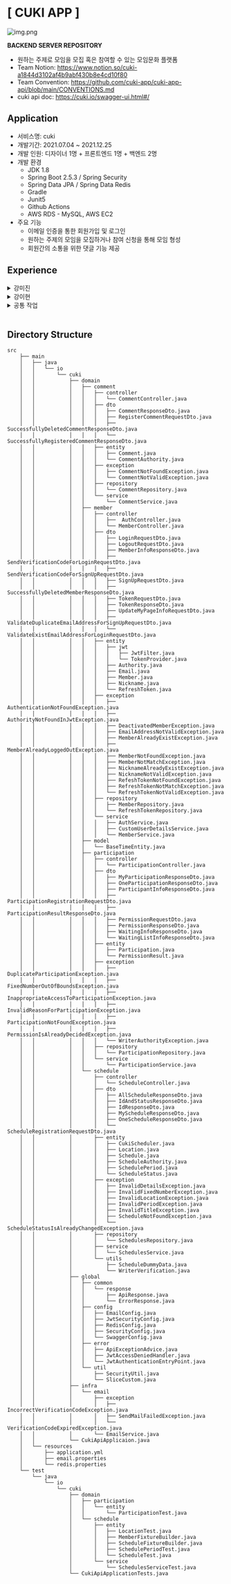 # [ CUKI APP ]
![img.png](img.png)  

**BACKEND SERVER REPOSITORY**
- 원하는 주제로 모임을 모집 혹은 참여할 수 있는 모임문화 플랫폼
- Team Notion: https://www.notion.so/cuki-a1844d3102af4b9abf430b8e4cd10f80
- Team Convention: https://github.com/cuki-app/cuki-app-api/blob/main/CONVENTIONS.md
- cuki api doc: https://cuki.io/swagger-ui.html#/

## Application
- 서비스명: cuki
- 개발기간: 2021.07.04 ~ 2021.12.25
- 개발 인원: 디자이너 1명 + 프론트엔드 1명 + 백엔드 2명
- 개발 환경
  - JDK 1.8
  - Spring Boot 2.5.3 / Spring Security
  - Spring Data JPA / Spring Data Redis
  - Gradle
  - Junit5
  - Github Actions
  - AWS RDS - MySQL, AWS EC2
- 주요 기능
  - 이메일 인증을 통한 회원가입 및 로그인
  - 원하는 주제의 모임을 모집하거나 참여 신청을 통해 모임 형성
  - 회원간의 소통을 위한 댓글 기능 제공

## Experience

<details>
<summary>강미진</summary>

- 회원가입 / 회원탈퇴
  - 회원가입 시 유니크한 닉네임 랜덤 부여 Like-UUID
  - 도메인 유효성 검사
- 로그인 / 로그아웃
  - JWT 토큰 인증 방식
  - Refresh Token 추가 구현으로 로그인 30일 동안 유지
- 마이페이지
  - 닉네임 변경
- JavaMailSender를 이용한 이메일 인증
  - 회원가입 시 본인 인증 수단으로 사용
  - 비밀번호 대신 인증번호로 로그인 진행
  - Spring Data Redis로 인증번호 관리
- 댓글 기능
    - 댓글 api 설계 및 구현
    - 페이징 - 댓글 조회 시 Slice API를 이용하여 무한 스크롤 구현
- 에러 추적을 위한 로그 관리

</details>

<details>
<summary>강이현</summary>
 
- 모임 일정 모집 api 설계 및 구현
  - 일정 등록
    - 모집 인원, 날짜, 장소 설정
  - 일정 조회
    - 일정 전체 조회
    - 일정 상세 조회
    - 나의 모집 일정 조회
  - 일정 삭제

<br> 

- 참여 신청 api 설계 및 구현
  - 참여 신청하기 
  - 참여 대기자 명단 보기 
  - 참여 대기자 정보 보기
  - 참여 신청 승인/거절하기
  - 참여 확정자 명단 보기
  - 참여 신청 마감하기
    - 작성자가 모집 마감한 경우
    - 일정 종료일에 자동 마감
    - 정원 수만큼 모집 되면 자동 마감

<br> 

- 일정 권한 설정에 따른 기능
  - 작성자만 가능한 기능
     - 참여 대기자 명단 보기
     - 참여 대기자 정보 보기
     - 참여 신청 승인/거절하기

  - 참여자만 가능한 기능
     - 참여 신청하기

</details>

<details>
<summary>공통 작업</summary>

- 정상 응답 시 리턴 타입 통일
    - API 요청에 대한 공통 응답 객체를 만들어 모든 200 ok 응답은 정상 응답 객체를 통해서 반환
- Slack 메세지 연동
- Swagger 도입
- CI/CD를 위한 배포 자동화 - Github Actions
- 예외 처리
  - `@RestControllerAdvice`를 이용하여 `ExceptionHandler`에 등록한 예외는 서버에서 전역으로 관리할 수 있도록 처리
  - 에러 공통 응답 객체 추가 - 사용자 정의 예외와 에러 응답 객체를 만들어서 예외 발생 시 에러 응답 객체를 반환하여 에러 정보와 코드를 반환
  
</details>

<br>

## Directory Structure
```
src
    ├── main
    │   ├── java
    │   │   └── io
    │   │       └── cuki
    │   │           ├── domain
    │   │           │   ├── comment
    │   │           │   │   ├── controller
    │   │           │   │   │   └── CommentController.java
    │   │           │   │   ├── dto
    │   │           │   │   │   ├── CommentResponseDto.java
    │   │           │   │   │   ├── RegisterCommentRequestDto.java
    │   │           │   │   │   ├── SuccessfullyDeletedCommentResponseDto.java
    │   │           │   │   │   └── SuccessfullyRegisteredCommentResponseDto.java
    │   │           │   │   ├── entity
    │   │           │   │   │   ├── Comment.java
    │   │           │   │   │   └── CommentAuthority.java
    │   │           │   │   ├── exception
    │   │           │   │   │   ├── CommentNotFoundException.java
    │   │           │   │   │   └── CommentNotValidException.java
    │   │           │   │   ├── repository
    │   │           │   │   │   └── CommentRepository.java
    │   │           │   │   └── service
    │   │           │   │       └── CommentService.java
    │   │           │   ├── member
    │   │           │   │   ├── controller
    │   │           │   │   │   ├──  AuthController.java
    │   │           │   │   │   └── MemberController.java
    │   │           │   │   ├── dto
    │   │           │   │   │   ├── LoginRequestDto.java
    │   │           │   │   │   ├── LogoutRequestDto.java
    │   │           │   │   │   ├── MemberInfoResponseDto.java
    │   │           │   │   │   ├── SendVerificationCodeForLoginRequestDto.java
    │   │           │   │   │   ├── SendVerificationCodeForSignUpRequestDto.java
    │   │           │   │   │   ├── SignUpRequestDto.java
    │   │           │   │   │   ├── SuccessfullyDeletedMemberResponseDto.java
    │   │           │   │   │   ├── TokenRequestDto.java
    │   │           │   │   │   ├── TokenResponseDto.java
    │   │           │   │   │   ├── UpdateMyPageInfoRequestDto.java
    │   │           │   │   │   ├── ValidateDuplicateEmailAddressForSignUpRequestDto.java
    │   │           │   │   │   └── ValidateExistEmailAddressForLoginRequestDto.java
    │   │           │   │   ├── entity
    │   │           │   │   │   ├── jwt
    │   │           │   │   │   │   ├── JwtFilter.java
    │   │           │   │   │   │   └── TokenProvider.java
    │   │           │   │   │   ├── Authority.java
    │   │           │   │   │   ├── Email.java
    │   │           │   │   │   ├── Member.java
    │   │           │   │   │   ├── Nickname.java
    │   │           │   │   │   └── RefreshToken.java
    │   │           │   │   ├── exception
    │   │           │   │   │   ├── AuthenticationNotFoundException.java
    │   │           │   │   │   ├── AuthorityNotFoundInJwtException.java
    │   │           │   │   │   ├── DeactivatedMemberException.java
    │   │           │   │   │   ├── EmailAddressNotValidException.java
    │   │           │   │   │   ├── MemberAlreadyExistException.java
    │   │           │   │   │   ├── MemberAlreadyLoggedOutException.java
    │   │           │   │   │   ├── MemberNotFoundException.java
    │   │           │   │   │   ├── MemberNotMatchException.java
    │   │           │   │   │   ├── NicknameAlreadyExistException.java
    │   │           │   │   │   ├── NicknameNotValidException.java
    │   │           │   │   │   ├── RefeshTokenNotFoundException.java
    │   │           │   │   │   ├── RefreshTokenNotMatchException.java
    │   │           │   │   │   └── RefreshTokenNotValidException.java
    │   │           │   │   ├── repository
    │   │           │   │   │   ├── MemberRepository.java
    │   │           │   │   │   └── RefreshTokenRepository.java
    │   │           │   │   └── service
    │   │           │   │   │   ├── AuthService.java
    │   │           │   │   │   ├── CustomUserDetailsService.java
    │   │           │   │   │   └── MemberService.java
    │   │           │   ├── model
    │   │           │   │   └── BaseTimeEntity.java
    │   │           │   ├── participation
    │   │           │   │   ├── controller
    │   │           │   │   │   └── ParticipationController.java
    │   │           │   │   ├── dto
    │   │           │   │   │   ├── MyParticipationResponseDto.java
    │   │           │   │   │   ├── OneParticipationResponseDto.java
    │   │           │   │   │   ├── ParticipantInfoResponseDto.java
    │   │           │   │   │   ├── ParticipationRegistrationRequestDto.java
    │   │           │   │   │   ├── ParticipationResultResponseDto.java
    │   │           │   │   │   ├── PermissionRequestDto.java
    │   │           │   │   │   ├── PermissionResponseDto.java
    │   │           │   │   │   ├── WaitingInfoResponseDto.java
    │   │           │   │   │   └── WaitingListInfoResponseDto.java
    │   │           │   │   ├── entity
    │   │           │   │   │   ├── Participation.java
    │   │           │   │   │   └── PermissionResult.java
    │   │           │   │   ├── exception
    │   │           │   │   │   ├── DuplicateParticipationException.java
    │   │           │   │   │   ├── FixedNumberOutOfBoundsException.java
    │   │           │   │   │   ├── InappropriateAccessToParticipationException.java
    │   │           │   │   │   ├── InvalidReasonForParticipationException.java
    │   │           │   │   │   ├── ParticipationNotFoundException.java
    │   │           │   │   │   ├── PermissionIsAlreadyDecidedException.java
    │   │           │   │   │   └── WriterAuthorityException.java
    │   │           │   │   ├── repository
    │   │           │   │   │   └── ParticipationRepository.java
    │   │           │   │   └── service
    │   │           │   │       └── ParticipationService.java
    │   │           │   └── schedule
    │   │           │       ├── controller
    │   │           │       │   └── ScheduleController.java
    │   │           │       ├── dto
    │   │           │       │   ├── AllScheduleResponseDto.java
    │   │           │       │   ├── IdAndStatusResponseDto.java
    │   │           │       │   ├── IdResponseDto.java
    │   │           │       │   ├── MyScheduleResponseDto.java
    │   │           │       │   ├── OneScheduleResponseDto.java
    │   │           │       │   └── ScheduleRegistrationRequestDto.java
    │   │           │       ├── entity
    │   │           │       │   ├── CukiScheduler.java
    │   │           │       │   ├── Location.java
    │   │           │       │   ├── Schedule.java
    │   │           │       │   ├── ScheduleAuthority.java
    │   │           │       │   ├── SchedulePeriod.java
    │   │           │       │   └── ScheduleStatus.java
    │   │           │       ├── exception
    │   │           │       │   ├── InvalidDetailsException.java
    │   │           │       │   ├── InvalidFixedNumberException.java
    │   │           │       │   ├── InvalidLocationException.java
    │   │           │       │   ├── InvalidPeriodException.java
    │   │           │       │   ├── InvalidTitleException.java
    │   │           │       │   ├── ScheduleNotFoundException.java
    │   │           │       │   └── ScheduleStatusIsAlreadyChangedException.java
    │   │           │       ├── repository
    │   │           │       │   └── SchedulesRepository.java
    │   │           │       ├── service
    │   │           │       │   └── SchedulesService.java
    │   │           │       └── utils
    │   │           │           ├── ScheduleDummyData.java
    │   │           │           └── WriterVerification.java
    │   │           ├── global
    │   │           │   ├── common
    │   │           │   │   └── response
    │   │           │   │       ├── ApiResponse.java
    │   │           │   │       └── ErrorResponse.java
    │   │           │   ├── config
    │   │           │   │   ├── EmailConfig.java
    │   │           │   │   ├── JwtSecurityConfig.java
    │   │           │   │   ├── RedisConfig.java
    │   │           │   │   ├── SecurityConfig.java
    │   │           │   │   └── SwaggerConfig.java
    │   │           │   ├── error
    │   │           │   │   ├── ApiExceptionAdvice.java
    │   │           │   │   ├── JwtAccessDeniedHandler.java
    │   │           │   │   └── JwtAuthenticationEntryPoint.java
    │   │           │   └── util
    │   │           │       ├── SecurityUtil.java
    │   │           │       └── SliceCustom.java
    │   │           ├── infra
    │   │           │   └── email
    │   │           │       ├── exception
    │   │           │       │   ├── IncorrectVerificationCodeException.java
    │   │           │       │   ├── SendMailFailedException.java
    │   │           │       │   └── VerificationCodeExpiredException.java
    │   │           │       └── EmailService.java
    │   │           └── CukiApiApplicaion.java
    │   └── resources
    │       ├── application.yml
    │       ├── email.properties
    │       └── redis.properties
    └── test
        └── java
            └── io
                └── cuki
                    ├── domain
                    │   ├── participation
                    │   │   └── entity
                    │   │       └── ParticipationTest.java
                    │   └── schedule
                    │       ├── entity
                    │       │   ├── LocationTest.java
                    │       │   ├── MemberFixtureBuilder.java
                    │       │   ├── ScheduleFixtureBuilder.java
                    │       │   ├── SchedulePeriodTest.java
                    │       │   └── ScheduleTest.java
                    │       └── service
                    │           └── SchedulesServiceTest.java
                    └── CukiApiApplicationTests.java
```
